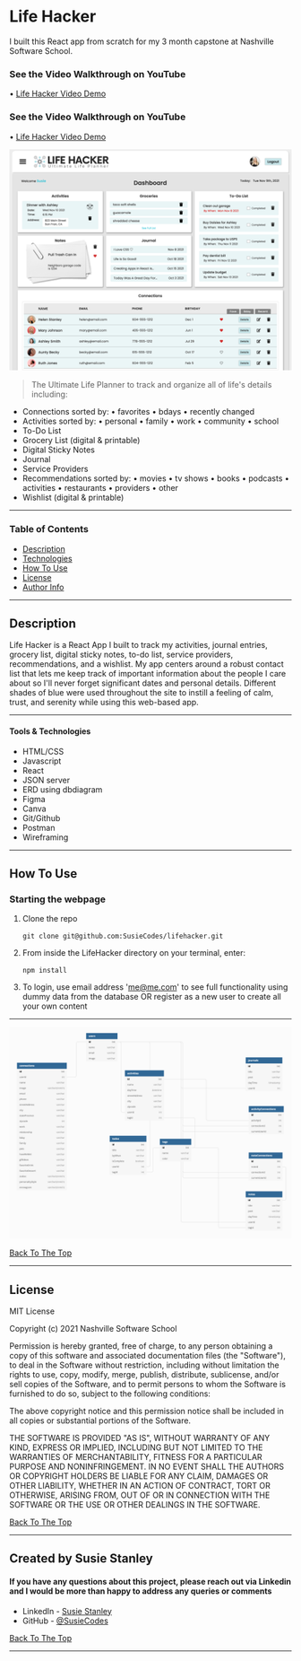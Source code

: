 # Life Hacker
I built this React app from scratch for my 3 month capstone at Nashville Software School.

### See the Video Walkthrough on YouTube
• [Life Hacker Video Demo](https://youtu.be/yYP9dOdY4Fw)

### See the Video Walkthrough on YouTube

• [Life Hacker Video Demo](https://youtu.be/yYP9dOdY4Fw)

![Project Image](https://github.com/SusieCodes/lifehacker/blob/main/src/images/lifehackerdashboard.png)

> The Ultimate Life Planner to track and organize all of life's details including:

- Connections sorted by:
  • favorites
  • bdays
  • recently changed
- Activities sorted by:
  • personal
  • family
  • work
  • community
  • school
- To-Do List
- Grocery List (digital & printable)
- Digital Sticky Notes
- Journal
- Service Providers
- Recommendations sorted by:
  • movies
  • tv shows
  • books
  • podcasts
  • activities
  • restaurants
  • providers
  • other
- Wishlist (digital & printable)

---

### Table of Contents

- [Description](#description)
- [Technologies](#technologies)
- [How To Use](#how-to-use)
- [License](#license)
- [Author Info](#author-info)

---

## Description

Life Hacker is a React App I built to track my activities, journal entries, grocery list, digital sticky notes, to-do list, service providers, recommendations, and a wishlist. My app centers around a robust contact list that lets me keep track of important information about the people I care about so I'll never forget significant dates and personal details. Different shades of blue were used throughout the site to instill a feeling of calm, trust, and serenity while using this web-based app.

---

#### Tools & Technologies

- HTML/CSS
- Javascript
- React
- JSON server
- ERD using dbdiagram
- Figma
- Canva
- Git/Github
- Postman
- Wireframing

---

## How To Use

### Starting the webpage

1. Clone the repo

   ```
   git clone git@github.com:SusieCodes/lifehacker.git
   ```

2. From inside the LifeHacker directory on your terminal, enter:

   ```
   npm install
   ```

3. To login, use email address 'me@me.com' to see full functionality using dummy data from the database OR register as a new user to create all your own content

---

![ERD Image](https://github.com/SusieCodes/lifehacker/blob/main/src/images/LifeHackerERD.png)

[Back To The Top](#lifehacker)

---

## License

MIT License

Copyright (c) 2021 Nashville Software School

Permission is hereby granted, free of charge, to any person obtaining a copy of this software and associated documentation files (the "Software"), to deal in the Software without restriction, including without limitation the rights to use, copy, modify, merge, publish, distribute, sublicense, and/or sell copies of the Software, and to permit persons to whom the Software is furnished to do so, subject to the following conditions:

The above copyright notice and this permission notice shall be included in all copies or substantial portions of the Software.

THE SOFTWARE IS PROVIDED "AS IS", WITHOUT WARRANTY OF ANY KIND, EXPRESS OR IMPLIED, INCLUDING BUT NOT LIMITED TO THE WARRANTIES OF MERCHANTABILITY, FITNESS FOR A PARTICULAR PURPOSE AND NONINFRINGEMENT. IN NO EVENT SHALL THE AUTHORS OR COPYRIGHT HOLDERS BE LIABLE FOR ANY CLAIM, DAMAGES OR OTHER LIABILITY, WHETHER IN AN ACTION OF CONTRACT, TORT OR OTHERWISE, ARISING FROM, OUT OF OR IN CONNECTION WITH THE SOFTWARE OR THE USE OR OTHER DEALINGS IN THE SOFTWARE.

[Back To The Top](#lifehacker)

---

## Created by Susie Stanley

#### If you have any questions about this project, please reach out via Linkedin and I would be more than happy to address any queries or comments

- LinkedIn - [Susie Stanley](https://www.linkedin.com/in/susie-stanley/)
- GitHub - [@SusieCodes](https://github.com/SusieCodes)

[Back To The Top](#lifehacker)

---
